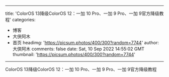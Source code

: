 
---
title: 'ColorOS 13降级ColorOS 12：一加 10 Pro、一加 9 Pro、一加 9官方降级教程'
categories: 
 - 博客
 - 大侠阿木
 - 首页
headimg: 'https://picsum.photos/400/300?random=7744'
author: 大侠阿木
comments: false
date: Sat, 10 Sep 2022 14:55:02 GMT
thumbnail: 'https://picsum.photos/400/300?random=7744'
---

<div>   
ColorOS 13降级ColorOS 12：一加 10 Pro、一加 9 Pro、一加 9官方降级教程  
</div>
            